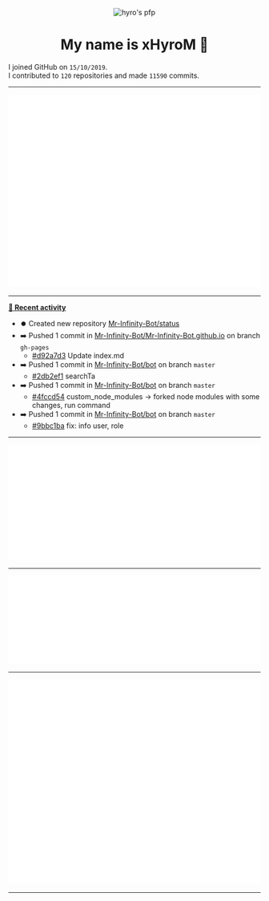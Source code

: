<p align="center">
    <img src="https://avatars.githubusercontent.com/u/56601352" width="192" alt="hyro's pfp" />
    <h1 align="center">My name is xHyroM 👋</h1>
</p>

I joined GitHub on `15/10/2019`.  
I contributed to `120` repositories and made `11590` commits.  

___

<img src="https://github.com/xHyroM/xHyroM/blob/master/.cache/base.svg">

___

**[📰 Recent activity](https://github.com/xHyroM)**
* ⏺️ Created new repository  [Mr-Infinity-Bot/status](https://github.com/Mr-Infinity-Bot/status)
* ➡️ Pushed 1 commit in [Mr-Infinity-Bot/Mr-Infinity-Bot.github.io](https://github.com/Mr-Infinity-Bot/Mr-Infinity-Bot.github.io) on branch `gh-pages`
  * [#d92a7d3](https://github.com/Mr-Infinity-Bot/Mr-Infinity-Bot.github.io/commit/d92a7d3) Update index.md
* ➡️ Pushed 1 commit in [Mr-Infinity-Bot/bot](https://github.com/Mr-Infinity-Bot/bot) on branch `master`
  * [#2db2ef1](https://github.com/Mr-Infinity-Bot/bot/commit/2db2ef1) searchTa
* ➡️ Pushed 1 commit in [Mr-Infinity-Bot/bot](https://github.com/Mr-Infinity-Bot/bot) on branch `master`
  * [#4fccd54](https://github.com/Mr-Infinity-Bot/bot/commit/4fccd54) custom_node_modules -&gt; forked node modules with some changes, run command
* ➡️ Pushed 1 commit in [Mr-Infinity-Bot/bot](https://github.com/Mr-Infinity-Bot/bot) on branch `master`
  * [#9bbc1ba](https://github.com/Mr-Infinity-Bot/bot/commit/9bbc1ba) fix: info user, role


___

<img src="https://github.com/xHyroM/xHyroM/blob/master/.cache/isocalendar.svg">

___

<img src="https://github.com/xHyroM/xHyroM/blob/master/.cache/languages.svg">

___

<img src="https://github.com/xHyroM/xHyroM/blob/master/.cache/achievements.svg">

___